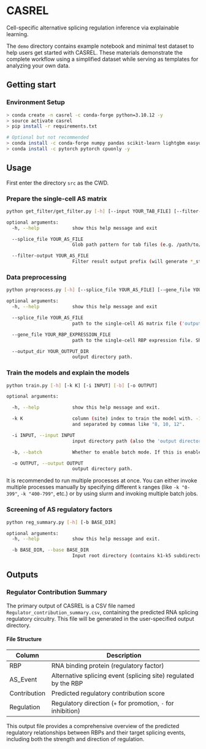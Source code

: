 # CASREL
Cell-specific alternative splicing regulation inference via explainable learning. 

The `demo` directory contains example notebook and minimal test dataset to help users get started with CASREL. These materials demonstrate the complete workflow using a simplified dataset while serving as templates for analyzing your own data.


## Getting start ##

### Environment Setup
```bash
> conda create -n casrel -c conda-forge python=3.10.12 -y
> source activate casrel
> pip install -r requirements.txt

# Optional but not recommended
> conda install -c conda-forge numpy pandas scikit-learn lightgbm easydict -y
> conda install -c pytorch pytorch cpuonly -y

```


## Usage

First enter the directory `src` as the CWD.

### Prepare the single-cell AS matrix

```bash
python get_filter/get_filter.py [-h] [--input YOUR_TAB_FILE] [--filter-output YOUR_AS_FILE]

optional arguments:
  -h, --help            show this help message and exit

  --splice_file YOUR_AS_FILE
                        Glob path pattern for tab files (e.g. /path/to/*SJ.out.tab). The SJ.out.tab file can be obtained by aligning the raw sequencing data in the regular STAR pipeline.

  --filter-output YOUR_AS_FILE
                        Filter result output prefix (will generate *_start.csv and *_end.csv).
```

### Data preprocessing

```bash
python preprocess.py [-h] [--splice_file YOUR_AS_FILE] [--gene_file YOUR_RBP_EXPRESSION_FILE] [--output_dir YOUR_OUTPUT_DIR]

optional arguments:
  -h, --help            show this help message and exit

  --splice_file YOUR_AS_FILE
                        path to the single-cell AS matrix file ('output files' of the step 'Prepare the single-cell AS matrix'). If the path is xxx, we expect there would be xxx_start.csv and xxx_end.csv to represent the 3’ and 5’ AS data. xxx_start.csv and xxx_end.csv can also be obtained from the BAM files by SCASL.

  --gene_file YOUR_RBP_EXPRESSION_FILE
                        path to the single-cell RBP expression file. Should be a csv file.

  --output_dir YOUR_OUTPUT_DIR
                        output directory path.
```

### Train the models and explain the models

```bash
python train.py [-h] [-k K] [-i INPUT] [-b] [-o OUTPUT]

optional arguments:

  -h, --help            show this help message and exit.

  -k K                  column (site) index to train the model with. -1 means all columns. You can either specify a single column like 0, 1, or 2, or a range like 0-2, or a list wrapper by quotes
                        and separated by commas like "8, 10, 12".

  -i INPUT, --input INPUT
                        input directory path (also the 'output directory' of the step 'Data preprocessing').

  -b, --batch           Whether to enable batch mode. If this is enabled, a single model will try to capture and output the predictions for all the sites specified.

  -o OUTPUT, --output OUTPUT
                        output directory path.
```


It is recommended to run multiple processes at once. You can either invoke multiple processes manually by specifying different `k` ranges (like `-k "0-399"`, `-k "400-799"`, etc.) or by using slurm and invoking multiple batch jobs.


### Screening of AS regulatory factors

```bash
python reg_summary.py [-h] [-b BASE_DIR]

optional arguments:
  -h, --help            show this help message and exit.

  -b BASE_DIR, --base BASE_DIR
                        Input root directory (contains k1-k5 subdirectories, the 'output directory' of the step 'Train the models and explain the models'), also the output directory. Defaults to the current directory.
```

## Outputs

### Regulator Contribution Summary

The primary output of CASREL is a CSV file named `Regulator_contribution_summary.csv`, containing the predicted RNA splicing regulatory circuitry. This file will be generated in the user-specified output directory.

#### File Structure

| Column | Description |
|--------|------------|
| RBP | RNA binding protein (regulatory factor) |
| AS_Event | Alternative splicing event (splicing site) regulated by the RBP |
| Contribution | Predicted regulatory contribution score |
| Regulation | Regulatory direction (`+` for promotion, `-` for inhibition) |

This output file provides a comprehensive overview of the predicted regulatory relationships between RBPs and their target splicing events, including both the strength and direction of regulation.
